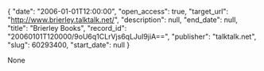 {
  "date": "2006-01-01T12:00:00", 
  "open_access": true, 
  "target_url": "http://www.brierley.talktalk.net/", 
  "description": null, 
  "end_date": null, 
  "title": "Brierley Books", 
  "record_id": "20060101T120000/9oU6q1CLrVjs6qLJuI9jiA==", 
  "publisher": "talktalk.net", 
  "slug": 60293400, 
  "start_date": null
}

None